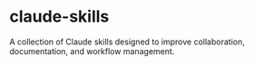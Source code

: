 # claude-skills
A collection of Claude skills designed to improve collaboration, documentation, and workflow management.
